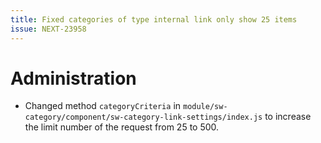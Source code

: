 ```yaml
---
title: Fixed categories of type internal link only show 25 items
issue: NEXT-23958
---
```

# Administration
* Changed method `categoryCriteria` in `module/sw-category/component/sw-category-link-settings/index.js` to increase the limit number of the request from 25 to 500.
